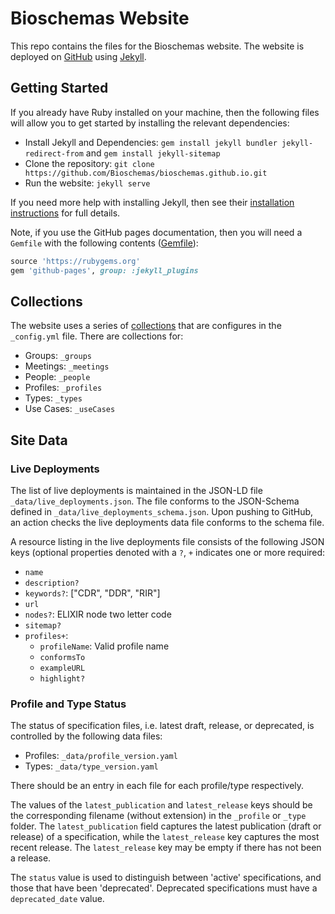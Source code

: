 # Bioschemas Website
This repo contains the files for the Bioschemas website. The website is deployed on [GitHub](https://github.com/) using [Jekyll](https://jekyllrb.com/).

## Getting Started

If you already have Ruby installed on your machine, then the following files will allow you to get started by installing the relevant dependencies:

- Install Jekyll and Dependencies: ```gem install jekyll bundler jekyll-redirect-from``` and ```gem install jekyll-sitemap```
- Clone the repository: ```git clone https://github.com/Bioschemas/bioschemas.github.io.git```
- Run the website: ```jekyll serve```

If you need more help with installing Jekyll, then see their [installation instructions](https://jekyllrb.com/docs/installation/) for full details.

Note, if you use the GitHub pages documentation, then you will need a `Gemfile` with the following contents ([Gemfile](https://github.com/BioSchemas/bioschemas.github.io/blob/f4b66c8761841994f0b4e02b3d8ffa06b342af78/Gemfile)):

```ruby
source 'https://rubygems.org'
gem 'github-pages', group: :jekyll_plugins
```

## Collections

The website uses a series of [collections](https://jekyllrb.com/docs/collections/) that are configures in the `_config.yml` file. There are collections for:

- Groups: `_groups`
- Meetings: `_meetings`
- People: `_people`
- Profiles: `_profiles`
- Types: `_types`
- Use Cases: `_useCases`

## Site Data

### Live Deployments

The list of live deployments is maintained in the JSON-LD file `_data/live_deployments.json`. The file conforms to the JSON-Schema defined in `_data/live_deployments_schema.json`. Upon pushing to GitHub, an action checks the live deployments data file conforms to the schema file.

A resource listing in the live deployments file consists of the following JSON keys (optional properties denoted with a `?`, `+` indicates one or more required:

- `name`
- `description?`
- `keywords?`: ["CDR", "DDR", "RIR"]
- `url`
- `nodes?`: ELIXIR node two letter code
- `sitemap?`
- `profiles+`:
  - `profileName`: Valid profile name
  - `conformsTo`
  - `exampleURL`
  - `highlight?`

### Profile and Type Status

The status of specification files, i.e. latest draft, release, or deprecated, is controlled by the following data files:

- Profiles: `_data/profile_version.yaml`
- Types: `_data/type_version.yaml`

There should be an entry in each file for each profile/type respectively.

The values of the `latest_publication` and `latest_release` keys should be the corresponding filename (without extension) in the `_profile` or `_type` folder. The `latest_publication` field captures the latest publication (draft or release) of a specification, while the `latest_release` key captures the most recent release. The `latest_release` key may be empty if there has not been a release.

The `status` value is used to distinguish between 'active' specifications, and those that have been 'deprecated'. Deprecated specifications must have a `deprecated_date` value.
